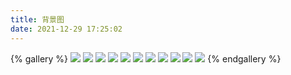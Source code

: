```yaml
---
title: 背景图
date: 2021-12-29 17:25:02
---
```

{% gallery %}
![](https://xy.huangge1199.cn/images/bg.jpeg)
![](https://xy.huangge1199.cn/post/pyControl/bg.jpeg)
![](https://xy.huangge1199.cn/post/pyListSort/bg.jpeg)
![](https://xy.huangge1199.cn/post/jpaCompositePK/bg.jpg)
![](https://xy.huangge1199.cn/post/nexusCreate/bg.jpeg)
![](https://xy.huangge1199.cn/post/sublimeText4Purchase/bg.jpeg)
![](https://xy.huangge1199.cn/post/day20220118/bg.jpeg)
![](https://xy.huangge1199.cn/post/day20220119/bg.jpeg)
![](https://xy.huangge1199.cn/post/day20220120/bg.jpeg)
![](https://xy.huangge1199.cn/post/day20220121/bg.jpeg)
![](https://xy.huangge1199.cn/post/day20220310/bg.jpeg)
{% endgallery %}
